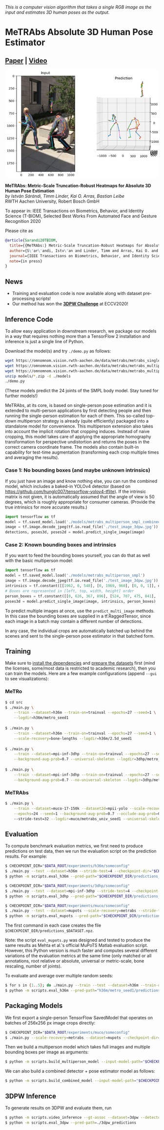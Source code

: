 *This is a computer vision algorithm that takes a single RGB image as the input and estimates 3D human poses as the output.*

# MeTRAbs Absolute 3D Human Pose Estimator
## [Paper](https://arxiv.org/abs/2007.07227) | [Video](https://youtu.be/BemM8-Lx47g)

![](demo.png)

**MeTRAbs: Metric-Scale Truncation-Robust Heatmaps for Absolute 3D Human Pose Estimation** <br>
*by István Sárándi, Timm Linder, Kai O. Arras, Bastian Leibe* <br>
RWTH Aachen University, Robert Bosch GmbH

To appear in: IEEE Transactions on Biometrics, Behavior, and Identity Science (T-BIOM), Selected Best Works From Automated Face and Gesture Recognition 2020 

Please cite as 

```bibtex
@article{Sarandi20TBIOM,
  title={{MeTRAbs:} Metric-Scale Truncation-Robust Heatmaps for Absolute 3{D} Human Pose Estimation},
  author={S\'ar\'andi, Istv\'an and Linder, Timm and Arras, Kai O. and Leibe, Bastian},
  journal={IEEE Transactions on Biometrics, Behavior, and Identity Science},
  note={in press}
}
```

## News
  * Training and evaluation code is now available along with dataset pre-processing scripts!
  * Our method has won the **[3DPW Challenge](https://virtualhumans.mpi-inf.mpg.de/3DPW_Challenge/)** at ECCV2020!
   
## Inference Code
To allow easy application in downstream research, we package our models in a way that requires
nothing more than a TensorFlow 2 installation and inference is just a single line of Python. 

Download the model(s) and try `./demo.py` as follows:

```bash
wget https://omnomnom.vision.rwth-aachen.de/data/metrabs/metrabs_singleperson_smpl.zip -P ./models
wget https://omnomnom.vision.rwth-aachen.de/data/metrabs/metrabs_multiperson_smpl.zip -P ./models
wget https://omnomnom.vision.rwth-aachen.de/data/metrabs/metrabs_multiperson_smpl_combined.zip -P ./models
unzip models/*.zip -d ./models
./demo.py
```

(These models predict the 24 joints of the SMPL body model. Stay tuned for further models!)

MeTRAbs, at its core, is based on single-person pose estimation and it is extended to multi-person applications by 
first detecting people and then running the single-person estimation for each of them. This so-called top-down multiperson 
strategy is already (quite efficiently) packaged into a standalone model for convenience. This multiperson extension
also takes into account the implicit rotation that cropping induces. Instead of naive cropping, this model takes care
of applying the appropriate homography transformation for perspective undistortion and returns the poses in the correct
camera coordinate frame. The models also contain built-in capability for test-time augmentation
(transforming each crop multiple times and averaging the results).

### Case 1: No bounding boxes (and maybe unknown intrinsics)
If you just have an image and know nothing else, you can run the combined model, which includes a baked-in YOLOv4 detector (based on https://github.com/hunglc007/tensorflow-yolov4-tflite).
If the intrinsic matrix is not given, it is automatically assumed that the angle of view is 50 degrees, which is roughly appropriate for consumer cameras.
(Provide the true intrinsics for more accurate results.)

```python
import tensorflow as tf
model = tf.saved_model.load('./models/metrabs_multiperson_smpl_combined')
image = tf.image.decode_jpeg(tf.io.read_file('./test_image_3dpw.jpg'))
detections, poses3d, poses2d = model.predict_single_image(image)
```

### Case 2: Known bounding boxes and intrinsics
If you want to feed the bounding boxes yourself, you can do that as well with the basic multiperson model:

```python
import tensorflow as tf
model = tf.saved_model.load('./models/metrabs_multiperson_smpl')
image = tf.image.decode_jpeg(tf.io.read_file('./test_image_3dpw.jpg'))
intrinsics = tf.constant([[1962, 0, 540], [0, 1969, 960], [0, 0, 1]], dtype=tf.float32)
# Boxes are represented in [left, top, width, height] order
person_boxes = tf.constant([[0, 626, 367, 896], [524, 707, 475, 841], [588, 512, 54, 198]], tf.float32)
poses3d = model.predict_single_image(image, intrinsics, person_boxes)
```

To predict multiple images at once, use the `predict_multi_image` methods. In this case the bounding boxes
are supplied in a tf.RaggedTensor, since each image in a batch may contain a different number of detections.

In any case, the individual crops are automatically batched up behind the scenes and sent to the 
single-person pose estimator in that batched form.


## Training

Make sure to [install the dependencies](DEPENDENCIES.md) and [prepare the datasets](DATASETS.md)
 first (mind the licenses, some/most data is restricted to academic research), then you can train the models. Here are a few example configurations
 (append `--gui` to see visualizations):

### MeTRo

```bash
$ cd src
$ ./main.py \
    --train --dataset=h36m --train-on=trainval --epochs=27 --seed=1 \
    --logdir=h36m/metro_seed1

$ ./main.py \
    --train --dataset=h36m --train-on=trainval --epochs=27 --seed=1 \
    --scale-recovery=bone-lengths --logdir=h36m/2.5d_seed1

$ ./main.py \
    --train --dataset=mpi-inf-3dhp --train-on=trainval --epochs=27 --seed=1 \
    --background-aug-prob=0.7 --universal-skeleton --logdir=3dhp/metro_univ_seed1

$ ./main.py \
    --train --dataset=mpi-inf-3dhp --train-on=trainval --epochs=27 --seed=1 \
    --background-aug-prob=0.7 --no-universal-skeleton --logdir=3dhp/metro_nonuniv_seed1
```

### MeTRAbs

```bash
$ ./main.py \
    --train --dataset=muco-17-150k --dataset2d=mpii-yolo --scale-recovery=metrabs \
    --epochs=24 --seed=1 --background-aug-prob=0.7 --occlude-aug-prob=0.3 \ 
    --stride-test=32 --logdir=muco/metrabs_univ_seed1 --universal-skeleton
```

## Evaluation

To compute benchmark evaluation metrics, we first need to produce predictions on test data,
 then we run the evaluation script on the prediction results.
 For example:

```bash
$ CHECKPOINT_DIR="$DATA_ROOT/experiments/h36m/someconfig"
$ ./main.py --test --dataset=h36m --stride-test=4 --checkpoint-dir="$CHECKPOINT_DIR"
$ python -m scripts.eval_h36m --pred-path="$CHECKPOINT_DIR/predictions_h36m.npz"
```

```bash
$ CHECKPOINT_DIR="$DATA_ROOT/experiments/3dhp/someconfig"
$ ./main.py --test --dataset=mpi-inf-3dhp --stride-test=4 --checkpoint-dir="$CHECKPOINT_DIR"
$ python -m scripts.eval_3dhp --pred-path="$CHECKPOINT_DIR/predictions_mpi-inf-3dhp.npz"
```

```bash
$ CHECKPOINT_DIR="$DATA_ROOT/experiments/muco/someconfig"
$ ./main.py --test --dataset=mupots --scale-recovery=metrabs --stride-test=32 --checkpoint-dir="$CHECKPOINT_DIR"
$ python -m scripts.eval_mupots --pred-path="$CHECKPOINT_DIR/predictions_mupots.npz"
```

The first command in each case creates the file `$CHECKPOINT_DIR/predictions_$DATASET.npz`.

Note: the script `eval_mupots.py` was designed and tested to produce the same results as Mehta et al.'s official MuPoTS Matlab evaluation script. 
 However, this Python version is much faster and computes several different variations of the evaluation metrics at the same time 
 (only matched or all annotations, root relative or absolute, universal or metric-scale, bone rescaling, number of joints).

To evaluate and average over multiple random seeds:

```bash
$ for s in {1..5}; do ./main.py --train --test --dataset=h36m --train-on=trainval --epochs=27 --seed=$i --logdir=h36m/metro_seed$i; done
$ python -m scripts.eval_h36m --pred-path="h36m/metro_seed1/predictions_h36m.npz" --seeds=5
```

## Packaging Models

We first export a single-person TensorFlow SavedModel that operates on batches of 256x256 px image crops directly:

```bash
$ CHECKPOINT_DIR="$DATA_ROOT/experiments/muco/someconfig"
$ ./main.py --scale-recovery=metrabs --dataset=mupots --checkpoint-dir="$CHECKPOINT_DIR" --export-file="$CHECKPOINT_DIR"/metrabs_mupots_singleperson --data-format=NHWC --stride-train=32 --stride-test=32
```

Then we build a multiperson model which takes full images and multiple bounding boxes per image as arguments: 

```bash
$ python -m scripts.build_multiperson_model --input-model-path="$CHECKPOINT_DIR"/metrabs_mupots_singleperson --output-model-path="$CHECKPOINT_DIR"/metrabs_mupots_multiperson
```

We can also build a combined detector + pose estimator model as follows: 

```bash
$ python -m scripts.build_combined_model --input-model-path="$CHECKPOINT_DIR"/metrabs_mupots_multiperson --detector-path=./yolov4 --output-model-path="$CHECKPOINT_DIR"/metrabs_mupots_multiperson_combined
```

## 3DPW Inference

To generate results on 3DPW and evaluate them, run

```bash
$ python -m scripts.video_inference --gt-assoc --dataset=3dpw --detector-path=./yolov4 --model-path=models/metrabs_multiperson_smpl --crops=5 --output-dir=./3dpw_predictions 
$ python -m scripts.eval_3dpw --pred-path=./3dpw_predictions
```
